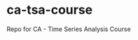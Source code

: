 
<!-- README.md is generated from README.Rmd. Please edit that file -->

# ca-tsa-course

Repo for CA - Time Series Analysis Course
